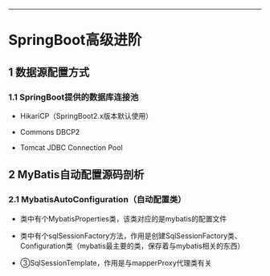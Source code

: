 ------



# SpringBoot高级进阶

## 1 数据源配置方式

### 1.1 SpringBoot提供的数据库连接池

- HikariCP（SpringBoot2.x版本默认使用）

- Commons DBCP2

- Tomcat JDBC Connection Pool

## 2 MyBatis自动配置源码剖析

### 2.1 MybatisAutoConfiguration（自动配置类）

- 类中有个MybatisProperties类，该类对应的是mybatis的配置文件

- 类中有个sqlSessionFactory方法，作用是创建SqlSessionFactory类、Configuration类（mybatis最主要的类，保存着与mybatis相关的东西）

- ③SqlSessionTemplate，作用是与mapperProxy代理类有关